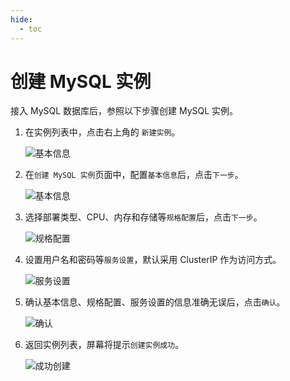 ```yaml
---
hide:
  - toc
---
```


# 创建 MySQL 实例

接入 MySQL 数据库后，参照以下步骤创建 MySQL 实例。

1. 在实例列表中，点击右上角的 `新建实例`。

    ![基本信息](https://docs.daocloud.io/daocloud-docs-images/docs/middleware/mysql/images/create00.png)

2. 在`创建 MySQL 实例`页面中，配置`基本信息`后，点击`下一步`。

    ![基本信息](https://docs.daocloud.io/daocloud-docs-images/docs/middleware/mysql/images/create01.png)

3. 选择部署类型、CPU、内存和存储等`规格配置`后，点击`下一步`。

    ![规格配置](https://docs.daocloud.io/daocloud-docs-images/docs/middleware/mysql/images/create02.png)

4. 设置用户名和密码等`服务设置`，默认采用 ClusterIP 作为访问方式。

    ![服务设置](https://docs.daocloud.io/daocloud-docs-images/docs/middleware/mysql/images/create03.png)

5. 确认基本信息、规格配置、服务设置的信息准确无误后，点击`确认`。

    ![确认](https://docs.daocloud.io/daocloud-docs-images/docs/middleware/mysql/images/create04.png)

6. 返回实例列表，屏幕将提示`创建实例成功`。

    ![成功创建](https://docs.daocloud.io/daocloud-docs-images/docs/middleware/mysql/images/create05.png)
